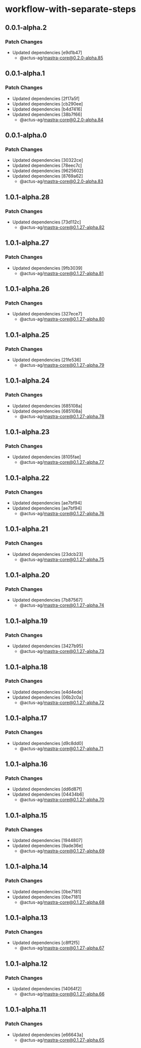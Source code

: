 # workflow-with-separate-steps

## 0.0.1-alpha.2

### Patch Changes

- Updated dependencies [e9d1b47]
  - @actus-ag/mastra-core@0.2.0-alpha.85

## 0.0.1-alpha.1

### Patch Changes

- Updated dependencies [2f17a5f]
- Updated dependencies [cb290ee]
- Updated dependencies [b4d7416]
- Updated dependencies [38b7f66]
  - @actus-ag/mastra-core@0.2.0-alpha.84

## 0.0.1-alpha.0

### Patch Changes

- Updated dependencies [30322ce]
- Updated dependencies [78eec7c]
- Updated dependencies [9625602]
- Updated dependencies [8769a62]
  - @actus-ag/mastra-core@0.2.0-alpha.83

## 1.0.1-alpha.28

### Patch Changes

- Updated dependencies [73d112c]
  - @actus-ag/mastra-core@0.1.27-alpha.82

## 1.0.1-alpha.27

### Patch Changes

- Updated dependencies [9fb3039]
  - @actus-ag/mastra-core@0.1.27-alpha.81

## 1.0.1-alpha.26

### Patch Changes

- Updated dependencies [327ece7]
  - @actus-ag/mastra-core@0.1.27-alpha.80

## 1.0.1-alpha.25

### Patch Changes

- Updated dependencies [21fe536]
  - @actus-ag/mastra-core@0.1.27-alpha.79

## 1.0.1-alpha.24

### Patch Changes

- Updated dependencies [685108a]
- Updated dependencies [685108a]
  - @actus-ag/mastra-core@0.1.27-alpha.78

## 1.0.1-alpha.23

### Patch Changes

- Updated dependencies [8105fae]
  - @actus-ag/mastra-core@0.1.27-alpha.77

## 1.0.1-alpha.22

### Patch Changes

- Updated dependencies [ae7bf94]
- Updated dependencies [ae7bf94]
  - @actus-ag/mastra-core@0.1.27-alpha.76

## 1.0.1-alpha.21

### Patch Changes

- Updated dependencies [23dcb23]
  - @actus-ag/mastra-core@0.1.27-alpha.75

## 1.0.1-alpha.20

### Patch Changes

- Updated dependencies [7b87567]
  - @actus-ag/mastra-core@0.1.27-alpha.74

## 1.0.1-alpha.19

### Patch Changes

- Updated dependencies [3427b95]
  - @actus-ag/mastra-core@0.1.27-alpha.73

## 1.0.1-alpha.18

### Patch Changes

- Updated dependencies [e4d4ede]
- Updated dependencies [06b2c0a]
  - @actus-ag/mastra-core@0.1.27-alpha.72

## 1.0.1-alpha.17

### Patch Changes

- Updated dependencies [d9c8dd0]
  - @actus-ag/mastra-core@0.1.27-alpha.71

## 1.0.1-alpha.16

### Patch Changes

- Updated dependencies [dd6d87f]
- Updated dependencies [04434b6]
  - @actus-ag/mastra-core@0.1.27-alpha.70

## 1.0.1-alpha.15

### Patch Changes

- Updated dependencies [1944807]
- Updated dependencies [9ade36e]
  - @actus-ag/mastra-core@0.1.27-alpha.69

## 1.0.1-alpha.14

### Patch Changes

- Updated dependencies [0be7181]
- Updated dependencies [0be7181]
  - @actus-ag/mastra-core@0.1.27-alpha.68

## 1.0.1-alpha.13

### Patch Changes

- Updated dependencies [c8ff2f5]
  - @actus-ag/mastra-core@0.1.27-alpha.67

## 1.0.1-alpha.12

### Patch Changes

- Updated dependencies [14064f2]
  - @actus-ag/mastra-core@0.1.27-alpha.66

## 1.0.1-alpha.11

### Patch Changes

- Updated dependencies [e66643a]
  - @actus-ag/mastra-core@0.1.27-alpha.65
